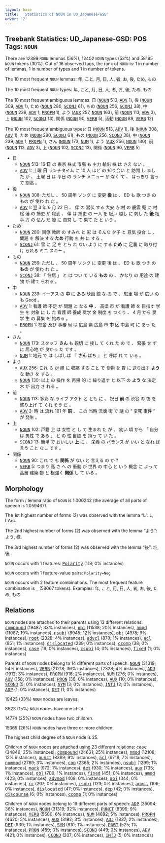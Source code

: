 ```yaml
---
layout: base
title:  'Statistics of NOUN in UD_Japanese-GSD'
udver: '2'
---
```


## Treebank Statistics: UD_Japanese-GSD: POS Tags: `NOUN`

There are 12399 `NOUN` lemmas (56%), 12402 `NOUN` types (53%) and 58185 `NOUN` tokens (30%).
Out of 16 observed tags, the rank of `NOUN` is: 1 in number of lemmas, 1 in number of types and 1 in number of tokens.

The 10 most frequent `NOUN` lemmas: 年, こと, 月, 日, 人, 者, お, 後, ため, もの

The 10 most frequent `NOUN` types:  年, こと, 月, 日, 人, 者, お, 後, ため, もの

The 10 most frequent ambiguous lemmas: 日 (<tt><a href="ja_gsd-pos-NOUN.html">NOUN</a></tt> 513, <tt><a href="ja_gsd-pos-ADV.html">ADV</a></tt> 1), 後 (<tt><a href="ja_gsd-pos-NOUN.html">NOUN</a></tt> 309, <tt><a href="ja_gsd-pos-ADV.html">ADV</a></tt> 1), ため (<tt><a href="ja_gsd-pos-NOUN.html">NOUN</a></tt> 280, <tt><a href="ja_gsd-pos-SCONJ.html">SCONJ</a></tt> 61), もの (<tt><a href="ja_gsd-pos-NOUN.html">NOUN</a></tt> 256, <tt><a href="ja_gsd-pos-SCONJ.html">SCONJ</a></tt> 38), 中 (<tt><a href="ja_gsd-pos-NOUN.html">NOUN</a></tt> 239, <tt><a href="ja_gsd-pos-ADV.html">ADV</a></tt> 1, <tt><a href="ja_gsd-pos-PROPN.html">PROPN</a></tt> 1), よう (<tt><a href="ja_gsd-pos-AUX.html">AUX</a></tt> 257, <tt><a href="ja_gsd-pos-NOUN.html">NOUN</a></tt> 163), 前 (<tt><a href="ja_gsd-pos-NOUN.html">NOUN</a></tt> 113, <tt><a href="ja_gsd-pos-ADV.html">ADV</a></tt> 3), 上 (<tt><a href="ja_gsd-pos-NOUN.html">NOUN</a></tt> 102, <tt><a href="ja_gsd-pos-SCONJ.html">SCONJ</a></tt> 13), 関係 (<tt><a href="ja_gsd-pos-NOUN.html">NOUN</a></tt> 90, <tt><a href="ja_gsd-pos-VERB.html">VERB</a></tt> 5), 活動 (<tt><a href="ja_gsd-pos-NOUN.html">NOUN</a></tt> 89, <tt><a href="ja_gsd-pos-VERB.html">VERB</a></tt> 12)

The 10 most frequent ambiguous types:  日 (<tt><a href="ja_gsd-pos-NOUN.html">NOUN</a></tt> 513, <tt><a href="ja_gsd-pos-ADV.html">ADV</a></tt> 1), 後 (<tt><a href="ja_gsd-pos-NOUN.html">NOUN</a></tt> 308, <tt><a href="ja_gsd-pos-ADV.html">ADV</a></tt> 1), ため (<tt><a href="ja_gsd-pos-NOUN.html">NOUN</a></tt> 280, <tt><a href="ja_gsd-pos-SCONJ.html">SCONJ</a></tt> 61), もの (<tt><a href="ja_gsd-pos-NOUN.html">NOUN</a></tt> 256, <tt><a href="ja_gsd-pos-SCONJ.html">SCONJ</a></tt> 38), 中 (<tt><a href="ja_gsd-pos-NOUN.html">NOUN</a></tt> 239, <tt><a href="ja_gsd-pos-ADV.html">ADV</a></tt> 1, <tt><a href="ja_gsd-pos-PROPN.html">PROPN</a></tt> 1), さん (<tt><a href="ja_gsd-pos-NOUN.html">NOUN</a></tt> 173, <tt><a href="ja_gsd-pos-NUM.html">NUM</a></tt> 1), よう (<tt><a href="ja_gsd-pos-AUX.html">AUX</a></tt> 256, <tt><a href="ja_gsd-pos-NOUN.html">NOUN</a></tt> 130), 前 (<tt><a href="ja_gsd-pos-NOUN.html">NOUN</a></tt> 113, <tt><a href="ja_gsd-pos-ADV.html">ADV</a></tt> 3), 上 (<tt><a href="ja_gsd-pos-NOUN.html">NOUN</a></tt> 102, <tt><a href="ja_gsd-pos-SCONJ.html">SCONJ</a></tt> 13), 関係 (<tt><a href="ja_gsd-pos-NOUN.html">NOUN</a></tt> 90, <tt><a href="ja_gsd-pos-VERB.html">VERB</a></tt> 5)


* 日
  * <tt><a href="ja_gsd-pos-NOUN.html">NOUN</a></tt> 513: 16 <b>日</b> の 東京 株式 市場 も 主力 輸出 株 は さえ ない 。
  * <tt><a href="ja_gsd-pos-ADV.html">ADV</a></tt> 1: 土曜 <b>日</b> ランチタイム に 10 人 ほど の 知り合い と 訪問 し まし た が 、 土曜 日 は 平日 の ランチ メニュー が なく て 、 はっきり 言っ て 割高 。
* 後
  * <tt><a href="ja_gsd-pos-NOUN.html">NOUN</a></tt> 308: ただし 、 50 周年 ソング に 変更 <b>後</b> は 、 ED も 歌 つき の もの が 使わ れ た 。
  * <tt><a href="ja_gsd-pos-ADV.html">ADV</a></tt> 1: 翌 3 年 6 月 22 日 、 伴 の 潜伏 する 大安 寺 村 の 慶雲 庵 に 村松 藩 の 捕吏 が 殺到 、 伴 は 捕吏 の 一人 を 板戸 越し に 刺し た <b>後</b> 相手 方 の 怯ん だ 隙 に 自刃 し て 果て た と いう 。
* ため
  * <tt><a href="ja_gsd-pos-NOUN.html">NOUN</a></tt> 280: 同僚 教師 の すみれ と 彩 は そんな 夕子 と 意気 投合 し 、 問題 を 解決 する <b>ため</b> 行動 を 共 に する 。
  * <tt><a href="ja_gsd-pos-SCONJ.html">SCONJ</a></tt> 61: 雪 に 足 を とら れ ない よう に する <b>ため</b> に 足裏 に 取り付け られる ミニ スキー 。
* もの
  * <tt><a href="ja_gsd-pos-NOUN.html">NOUN</a></tt> 256: ただし 、 50 周年 ソング に 変更 後 は 、 ED も 歌 つき の <b>もの</b> が 使わ れ た 。
  * <tt><a href="ja_gsd-pos-SCONJ.html">SCONJ</a></tt> 38: 「 住居 」 と は つい て いる <b>もの</b> の 、 かなり の 用途 の 建物 が 建て られる 。
* 中
  * <tt><a href="ja_gsd-pos-NOUN.html">NOUN</a></tt> 239: イーアス の <b>中</b> に ある 映画 館 な の で 、 駐車 場 が 広い の も Good 。
  * <tt><a href="ja_gsd-pos-ADV.html">ADV</a></tt> 1: 看護 師 不足 が 問題 と なる <b>中</b> 、 高梁 市 が 看護 師 を 目指す 学生 を 対象 に し た 看護 師 養成 奨学 金 制度 を つくり 、 4 月 から 奨学 生 の 募集 を 始める 。
  * <tt><a href="ja_gsd-pos-PROPN.html">PROPN</a></tt> 1: 校舎 及び 事務 局 は 広島 県 広島 市 <b>中</b> 区 中島 町 に あっ た 。
* さん
  * <tt><a href="ja_gsd-pos-NOUN.html">NOUN</a></tt> 173: スタッフ <b>さん</b> も 親切 に 接し て くれ た の で 、 緊張 せ ず に 居心地 が 良かっ た です 。
  * <tt><a href="ja_gsd-pos-NUM.html">NUM</a></tt> 1: 地元 で は しばしば 『 <b>さん</b> ぱち 』 と 呼ば れ て いる 。
* よう
  * <tt><a href="ja_gsd-pos-AUX.html">AUX</a></tt> 256: これ ら が 順 に 収縮 する こと で 食物 を 胃 に 送り出す <b>よう</b> な 動き を する 。
  * <tt><a href="ja_gsd-pos-NOUN.html">NOUN</a></tt> 130: 以上 の 操作 を 再帰 的 に 繰り返す と 以下 の <b>よう</b> な 決定 木 が 出力 さ れる 。
* 前
  * <tt><a href="ja_gsd-pos-NOUN.html">NOUN</a></tt> 113: 多彩 な ライブ アクト と とも に 、 祝日 <b>前</b> の 渋谷 の 夜 を 盛り上げ て くれ そう だ 。
  * <tt><a href="ja_gsd-pos-ADV.html">ADV</a></tt> 3: 時 は 流れ 101 年 <b>前</b> 、 この 当時 流魂 街 で 謎 の “ 変死 事件 ” が 発生 。
* 上
  * <tt><a href="ja_gsd-pos-NOUN.html">NOUN</a></tt> 102: 戸籍 <b>上</b> は 女性 と し て 生まれ た が 、 幼い 頃 から 「 自分 は 男性 で ある 」 と の 性 自認 を 持っ て い た 。
  * <tt><a href="ja_gsd-pos-SCONJ.html">SCONJ</a></tt> 13: 簡単 で おいしい <b>上</b> に 、 栄養 の バランス が いい と なれ ば 言う こと なし です 。
* 関係
  * <tt><a href="ja_gsd-pos-NOUN.html">NOUN</a></tt> 90: これ で も <b>関係</b> が ない と 言える の か ?
  * <tt><a href="ja_gsd-pos-VERB.html">VERB</a></tt> 5: つまり 高 さ へ の 衝動 が 世界 の 中心 と いう 概念 に よっ て 高層 建築 物 と 根強く <b>関係</b> し て いる 。

## Morphology

The form / lemma ratio of `NOUN` is 1.000242 (the average of all parts of speech is 1.059467).

The 1st highest number of forms (2) was observed with the lemma “L”: L, L’Arc.

The 2nd highest number of forms (2) was observed with the lemma “よう”: よう, 様.

The 3rd highest number of forms (2) was observed with the lemma “後”: 址, 後.

`NOUN` occurs with 1 features: <tt><a href="ja_gsd-feat-Polarity.html">Polarity</a></tt> (118; 0% instances)

`NOUN` occurs with 1 feature-value pairs: `Polarity=Neg`

`NOUN` occurs with 2 feature combinations.
The most frequent feature combination is `_` (58067 tokens).
Examples: 年, こと, 月, 日, 人, 者, お, 後, ため, もの


## Relations

`NOUN` nodes are attached to their parents using 13 different relations: <tt><a href="ja_gsd-dep-compound.html">compound</a></tt> (19487; 33% instances), <tt><a href="ja_gsd-dep-obl.html">obl</a></tt> (11538; 20% instances), <tt><a href="ja_gsd-dep-nmod.html">nmod</a></tt> (11087; 19% instances), <tt><a href="ja_gsd-dep-nsubj.html">nsubj</a></tt> (6945; 12% instances), <tt><a href="ja_gsd-dep-obj.html">obj</a></tt> (4978; 9% instances), <tt><a href="ja_gsd-dep-root.html">root</a></tt> (2328; 4% instances), <tt><a href="ja_gsd-dep-advcl.html">advcl</a></tt> (870; 1% instances), <tt><a href="ja_gsd-dep-acl.html">acl</a></tt> (651; 1% instances), <tt><a href="ja_gsd-dep-dislocated.html">dislocated</a></tt> (239; 0% instances), <tt><a href="ja_gsd-dep-ccomp.html">ccomp</a></tt> (38; 0% instances), <tt><a href="ja_gsd-dep-case.html">case</a></tt> (19; 0% instances), <tt><a href="ja_gsd-dep-csubj.html">csubj</a></tt> (4; 0% instances), <tt><a href="ja_gsd-dep-fixed.html">fixed</a></tt> (1; 0% instances)

Parents of `NOUN` nodes belong to 14 different parts of speech: <tt><a href="ja_gsd-pos-NOUN.html">NOUN</a></tt> (31319; 54% instances), <tt><a href="ja_gsd-pos-VERB.html">VERB</a></tt> (21218; 36% instances),  (2328; 4% instances), <tt><a href="ja_gsd-pos-ADJ.html">ADJ</a></tt> (1912; 3% instances), <tt><a href="ja_gsd-pos-PROPN.html">PROPN</a></tt> (916; 2% instances), <tt><a href="ja_gsd-pos-NUM.html">NUM</a></tt> (276; 0% instances), <tt><a href="ja_gsd-pos-ADV.html">ADV</a></tt> (158; 0% instances), <tt><a href="ja_gsd-pos-PRON.html">PRON</a></tt> (36; 0% instances), <tt><a href="ja_gsd-pos-AUX.html">AUX</a></tt> (10; 0% instances), <tt><a href="ja_gsd-pos-SCONJ.html">SCONJ</a></tt> (5; 0% instances), <tt><a href="ja_gsd-pos-SYM.html">SYM</a></tt> (3; 0% instances), <tt><a href="ja_gsd-pos-INTJ.html">INTJ</a></tt> (2; 0% instances), <tt><a href="ja_gsd-pos-ADP.html">ADP</a></tt> (1; 0% instances), <tt><a href="ja_gsd-pos-DET.html">DET</a></tt> (1; 0% instances)

19423 (33%) `NOUN` nodes are leaves.

8623 (15%) `NOUN` nodes have one child.

14774 (25%) `NOUN` nodes have two children.

15365 (26%) `NOUN` nodes have three or more children.

The highest child degree of a `NOUN` node is 25.

Children of `NOUN` nodes are attached using 23 different relations: <tt><a href="ja_gsd-dep-case.html">case</a></tt> (34846; 35% instances), <tt><a href="ja_gsd-dep-compound.html">compound</a></tt> (24631; 25% instances), <tt><a href="ja_gsd-dep-nmod.html">nmod</a></tt> (12108; 12% instances), <tt><a href="ja_gsd-dep-punct.html">punct</a></tt> (8399; 9% instances), <tt><a href="ja_gsd-dep-acl.html">acl</a></tt> (6718; 7% instances), <tt><a href="ja_gsd-dep-nummod.html">nummod</a></tt> (2789; 3% instances), <tt><a href="ja_gsd-dep-cop.html">cop</a></tt> (2365; 2% instances), <tt><a href="ja_gsd-dep-nsubj.html">nsubj</a></tt> (1299; 1% instances), <tt><a href="ja_gsd-dep-mark.html">mark</a></tt> (972; 1% instances), <tt><a href="ja_gsd-dep-det.html">det</a></tt> (930; 1% instances), <tt><a href="ja_gsd-dep-aux.html">aux</a></tt> (735; 1% instances), <tt><a href="ja_gsd-dep-obl.html">obl</a></tt> (709; 1% instances), <tt><a href="ja_gsd-dep-fixed.html">fixed</a></tt> (451; 0% instances), <tt><a href="ja_gsd-dep-amod.html">amod</a></tt> (423; 0% instances), <tt><a href="ja_gsd-dep-advmod.html">advmod</a></tt> (408; 0% instances), <tt><a href="ja_gsd-dep-obj.html">obj</a></tt> (344; 0% instances), <tt><a href="ja_gsd-dep-cc.html">cc</a></tt> (207; 0% instances), <tt><a href="ja_gsd-dep-csubj.html">csubj</a></tt> (123; 0% instances), <tt><a href="ja_gsd-dep-advcl.html">advcl</a></tt> (106; 0% instances), <tt><a href="ja_gsd-dep-dislocated.html">dislocated</a></tt> (47; 0% instances), <tt><a href="ja_gsd-dep-dep.html">dep</a></tt> (42; 0% instances), <tt><a href="ja_gsd-dep-discourse.html">discourse</a></tt> (6; 0% instances), <tt><a href="ja_gsd-dep-ccomp.html">ccomp</a></tt> (1; 0% instances)

Children of `NOUN` nodes belong to 16 different parts of speech: <tt><a href="ja_gsd-pos-ADP.html">ADP</a></tt> (35094; 36% instances), <tt><a href="ja_gsd-pos-NOUN.html">NOUN</a></tt> (31319; 32% instances), <tt><a href="ja_gsd-pos-PUNCT.html">PUNCT</a></tt> (8399; 9% instances), <tt><a href="ja_gsd-pos-VERB.html">VERB</a></tt> (5500; 6% instances), <tt><a href="ja_gsd-pos-NUM.html">NUM</a></tt> (4892; 5% instances), <tt><a href="ja_gsd-pos-PROPN.html">PROPN</a></tt> (4620; 5% instances), <tt><a href="ja_gsd-pos-AUX.html">AUX</a></tt> (3192; 3% instances), <tt><a href="ja_gsd-pos-ADJ.html">ADJ</a></tt> (1837; 2% instances), <tt><a href="ja_gsd-pos-DET.html">DET</a></tt> (930; 1% instances), <tt><a href="ja_gsd-pos-SYM.html">SYM</a></tt> (810; 1% instances), <tt><a href="ja_gsd-pos-PART.html">PART</a></tt> (525; 1% instances), <tt><a href="ja_gsd-pos-PRON.html">PRON</a></tt> (459; 0% instances), <tt><a href="ja_gsd-pos-SCONJ.html">SCONJ</a></tt> (449; 0% instances), <tt><a href="ja_gsd-pos-ADV.html">ADV</a></tt> (421; 0% instances), <tt><a href="ja_gsd-pos-CCONJ.html">CCONJ</a></tt> (207; 0% instances), <tt><a href="ja_gsd-pos-INTJ.html">INTJ</a></tt> (5; 0% instances)

